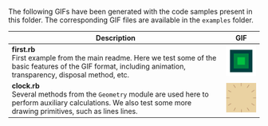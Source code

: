 The following GIFs have been generated with the code samples present in this folder. The corresponding GIF files are available in the `examples` folder.

|Description|GIF|
|---|:---:|
|**first.rb** <br>First example from the main readme. Here we test some of the basic features of the GIF format, including animation, transparency, disposal method, etc.|![First example](../res/first_a.gif)|
|**clock.rb** <br>Several methods from the `Geometry` module are used here to perform auxiliary calculations. We also test some more drawing primitives, such as lines lines.|![First example](../res/clock.gif)|